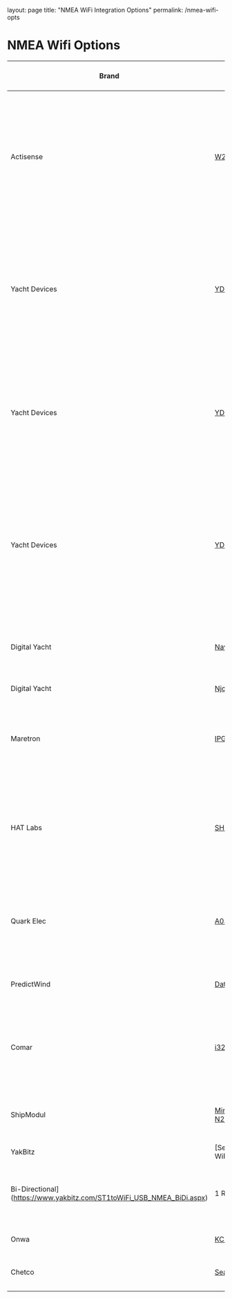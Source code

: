 layout: page
title: "NMEA WiFi Integration Options"
permalink: /nmea-wifi-opts

# NMEA Wifi Options

| Brand | Model | NMEA 0183 Port | LEN | Comments |
|-------|-------|----------------|-----|----------|
| Actisense | [W2K-1](https://actisense.com/products/w2k-1-nmea-2000-wifi-gateway/) | No | <2 | 3 data servers, TCP/UDP, Broadcast N2K as N0183, SD Card, IP67 case, 2.4Ghz 802.11 b/g/n AP or Client, Mount >5m from compass |
| Yacht Devices | [YDWG-02](https://www.yachtd.com/products/wifi_gateway.html) | No | 1 | 3 data servers, TCP/UDP, Broadcast N2K as N0183, No SD Card, internal memory for recording, 2.4Ghz 802.11 b/g/n AP or Client, Not waterproof |
| Yacht Devices | [YDEN-02](https://www.yachtd.com/products/ethernet_gateway.html) | No | 1 | 3 data servers, TCP/UDP, Broadcast N2K as N0183, No SD Card, internal memory for recording, Ethernet only, Not waterproof |
| Yacht Devices | [YDNR-02](https://www.yachtd.com/products/wifi_router.html) | 2 RX, 2 TX | 2 | 3 data servers, TCP/UDP, Broadcast N2K as N0183, No SD Card, internal mem for recording (12k points), 2.4Ghz 802.11 b/g/n AP or Client, Not waterproof, Bi-directional |
| Digital Yacht | [NavLink2](https://digitalyacht.co.uk/product/navlink2/) | No | 2 | 3 data servers, TCP/UDP (concurrent), WPA2 ESP32 |
| Digital Yacht | [NjordLink](https://digitalyacht.co.uk/product/njordlink/) | No | - | Wifi only for setup, Cloud control |
| Maretron | [IPG100-01](https://www.maretron.com/products/ipg100-internet-protocol-gateway/) | No | 3 | Waterproof, Ethernet only, Not open, designed for N2KView with h/w keys |
| HAT Labs | [SH-wg](https://shop.hatlabs.fi/products/sh-wg) | No | 2 | Open H/W and S/W, Not waterproof, 2.4Ghz 802.11 b/g/n AP or Client, ESP32, 1 TCP Server, 1 UDP Server |
| Quark Elec | [A034B](https://www.quark-marine.com/product/qk-a034-b-bi-directional-wifi-to-nmea-2000-gateway-multiplexer-with-nmea-0183-and-seatalk-input-and-output/) | 3 RX, 1 TX (A034 model is RX only) | - | Opto-isolated RS422 only, Wifi and USB, Bi-directional, NMEA/Wifi x2, Windows config tool |
| PredictWind | [DataHub](https://shop.predictwind.com/shop/product/datahub-unit) | No | N/A | GPS, Wifi, 16Gb mem, Dedicated PSU, SD Card |
| Comar | [i320w](https://comarsystems.com/product/i320w-bidirectional-nmea-wifi-interface/) | 2 RX, 1 TX | N/A | No NMEA 2000, 2.4Ghz 802.11 b/g/n AP or Client, 5 TCP servers, USB, Bi-directional |
| ShipModul | [MiniPlex-3Wi-N2K](https://shipmodul.com/miniplex-3wi-n2k.html) | 3 RX, 2 TX | 1 | 2.4Ghz 802.11 b/g/n AP or Client, USB, Bi-directional |
| YakBitz | [SeaYak WiFi/USB/NMEA
Bi-Directional](https://www.yakbitz.com/ST1toWiFi_USB_NMEA_BiDi.aspx) | 1 RX, 1 TX | No | NMEA 2000, Bi-directional, 2.4Ghz 802.11 b/g/n AP or Client |
| Onwa | [KC-2W](https://www.onwamarine.com/KC-2W_NMEA_Converter.html) | 1 RX, 1 TX | - | AP or client, Windows config tool |
| Chetco | [SeaSmart G3](https://digitalmarinegauges.com/seasmart-g3-wireless-nmea-2000-wi-fi-adapter-with-web-server/) | N/A | 1-6 | 3G/4G/LAN Options, SD Card, 802.11 b/g |

